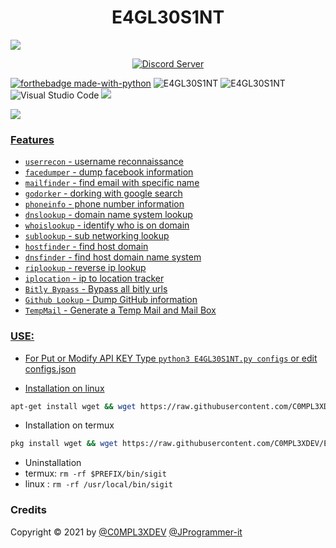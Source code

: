 <h1 align="center">E4GL30S1NT</h1>

<img src="https://github.com/C0MPL3XDEV/E4GL30S1NT/blob/main/image/imageonline-co-roundcorner.png">
<p align="center">
  <a href="https://discord.gg/Vy8C724XWV">
    <img src="https://discordapp.com/api/guilds/437716353584070677/widget.png?style=shield" alt="Discord Server">

[![forthebadge made-with-python](http://ForTheBadge.com/images/badges/made-with-python.svg)](https://www.python.org/)
<img title="E4GL30S1NT" src="https://img.shields.io/badge/CODENAME%20-E4GL30S1NT-E4GL30S1NT?colorA=grey&colorB=green&style=for-the-badge"> <img title="E4GL30S1NT" src="https://img.shields.io/badge/VERSION%20-1.1-SCRIPT?colorA=grey&colorB=green&style=for-the-badge"> ![Visual Studio Code](https://img.shields.io/badge/Visual%20Studio%20Code-0078d7.svg?style=for-the-badge&logo=visual-studio-code&logoColor=white) </a>
<a href=https://github.com/C0MPL3XDEV>
    <img src="https://img.shields.io/badge/github-%23121011.svg?style=for-the-badge&logo=github&logoColor=white"/>


<img src="https://github.com/C0MPL3XDEV/E4GL30S1NT/blob/main/image/Screenshot_2.png">

### Features
- ```userrecon```    - username reconnaissance
- ```facedumper```   - dump facebook information
- ```mailfinder``` - find email with specific name
- ```godorker``` - dorking with google search
- ```phoneinfo``` - phone number information
- ```dnslookup``` - domain name system lookup
- ```whoislookup``` - identify who is on domain
- ```sublookup``` - sub networking lookup
- ```hostfinder``` - find host domain
- ```dnsfinder``` - find host domain name system
- ```riplookup``` - reverse ip lookup
- ```iplocation``` - ip to location tracker
- ```Bitly Bypass``` - Bypass all bitly urls 
- ```Github Lookup``` -  Dump GitHub information 
- ```TempMail``` - Generate a Temp Mail and Mail Box 

### USE:
  - For Put or Modify API KEY Type ```python3 E4GL30S1NT.py configs``` or edit configs.json

  
- Installation on linux
```bash
apt-get install wget && wget https://raw.githubusercontent.com/C0MPL3XDEV/E4GL30S1NT/main/kalinstall.sh && bash kalinstall.sh
```

- Installation on termux
```bash
pkg install wget && wget https://raw.githubusercontent.com/C0MPL3XDEV/E4GL30S1NT/main/install.sh && bash install.sh
```
- Uninstallation
- termux: ```rm -rf $PREFIX/bin/sigit```
- linux  : ```rm -rf /usr/local/bin/sigit```

### Credits
Copyright © 2021 by <a href="https://www.instagram.com/c0mpl3xdev/">@C0MPL3XDEV</a> <a href="https://github.com/JProgrammer-it">@JProgrammer-it</a> 

